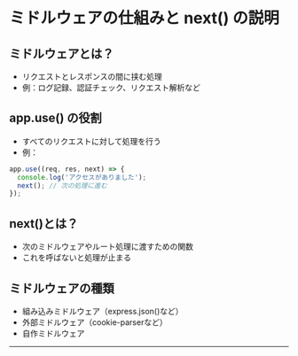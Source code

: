 # ミドルウェアの仕組みと next() の説明

## ミドルウェアとは？

- リクエストとレスポンスの間に挟む処理
- 例：ログ記録、認証チェック、リクエスト解析など

## app.use() の役割

- すべてのリクエストに対して処理を行う
- 例：

~~~js
app.use((req, res, next) => {
  console.log('アクセスがありました');
  next(); // 次の処理に進む
});
~~~

## next()とは？

- 次のミドルウェアやルート処理に渡すための関数
- これを呼ばないと処理が止まる

## ミドルウェアの種類

- 組み込みミドルウェア（express.json()など）
- 外部ミドルウェア（cookie-parserなど）
- 自作ミドルウェア

---
